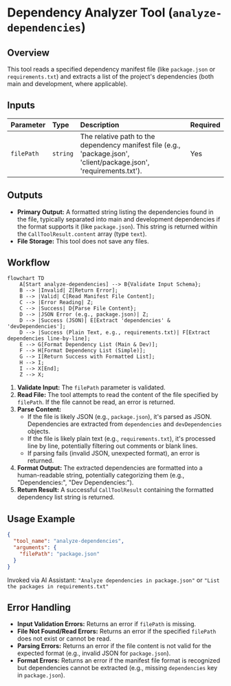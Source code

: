 # Dependency Analyzer Tool (`analyze-dependencies`)

## Overview

This tool reads a specified dependency manifest file (like `package.json` or `requirements.txt`) and extracts a list of the project's dependencies (both main and development, where applicable).

## Inputs

| Parameter  | Type     | Description                                                                                                          | Required |
| :--------- | :------- | :------------------------------------------------------------------------------------------------------------------- | :------- |
| `filePath` | `string` | The relative path to the dependency manifest file (e.g., 'package.json', 'client/package.json', 'requirements.txt'). | Yes      |

## Outputs

- **Primary Output:** A formatted string listing the dependencies found in the file, typically separated into main and development dependencies if the format supports it (like `package.json`). This string is returned within the `CallToolResult.content` array (type `text`).
- **File Storage:** This tool does not save any files.

## Workflow

```mermaid
flowchart TD
    A[Start analyze-dependencies] --> B{Validate Input Schema};
    B --> |Invalid| Z[Return Error];
    B --> |Valid| C[Read Manifest File Content];
    C --> |Error Reading| Z;
    C --> |Success| D{Parse File Content};
    D --> |JSON Error (e.g., package.json)| Z;
    D --> |Success (JSON)| E[Extract 'dependencies' & 'devDependencies'];
    D --> |Success (Plain Text, e.g., requirements.txt)| F[Extract dependencies line-by-line];
    E --> G[Format Dependency List (Main & Dev)];
    F --> H[Format Dependency List (Simple)];
    G --> I[Return Success with Formatted List];
    H --> I;
    I --> X[End];
    Z --> X;
```

1.  **Validate Input:** The `filePath` parameter is validated.
2.  **Read File:** The tool attempts to read the content of the file specified by `filePath`. If the file cannot be read, an error is returned.
3.  **Parse Content:**
    - If the file is likely JSON (e.g., `package.json`), it's parsed as JSON. Dependencies are extracted from `dependencies` and `devDependencies` objects.
    - If the file is likely plain text (e.g., `requirements.txt`), it's processed line by line, potentially filtering out comments or blank lines.
    - If parsing fails (invalid JSON, unexpected format), an error is returned.
4.  **Format Output:** The extracted dependencies are formatted into a human-readable string, potentially categorizing them (e.g., "Dependencies:", "Dev Dependencies:").
5.  **Return Result:** A successful `CallToolResult` containing the formatted dependency list string is returned.

## Usage Example

```json
{
  "tool_name": "analyze-dependencies",
  "arguments": {
    "filePath": "package.json"
  }
}
```

Invoked via AI Assistant:
`"Analyze dependencies in package.json"` or `"List the packages in requirements.txt"`

## Error Handling

- **Input Validation Errors:** Returns an error if `filePath` is missing.
- **File Not Found/Read Errors:** Returns an error if the specified `filePath` does not exist or cannot be read.
- **Parsing Errors:** Returns an error if the file content is not valid for the expected format (e.g., invalid JSON for `package.json`).
- **Format Errors:** Returns an error if the manifest file format is recognized but dependencies cannot be extracted (e.g., missing `dependencies` key in `package.json`).
